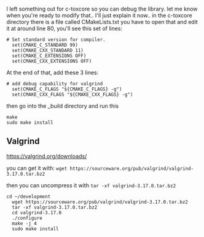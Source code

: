 I left something out for c-toxcore
so you can debug the library.
let me know when you're ready to modify that..
I'll just explain it now..
in the c-toxcore directory there is a file called CMakeLists.txt
you have to open that and edit it
at around line 80, you'll see this set of lines:
```
# Set standard version for compiler.
  set(CMAKE_C_STANDARD 99)
  set(CMAKE_CXX_STANDARD 11)
  set(CMAKE_C_EXTENSIONS OFF)
  set(CMAKE_CXX_EXTENSIONS OFF)
```
At the end of that, add these 3 lines:
```
# add debug capability for valgrind
  set(CMAKE_C_FLAGS "${CMAKE_C_FLAGS} -g")
  set(CMAKE_CXX_FLAGS "${CMAKE_CXX_FLAGS} -g")
```
then go into the _build directory
and run this
```
make
sudo make install
```

## Valgrind
https://valgrind.org/downloads/

you can get it with: ```wget https://sourceware.org/pub/valgrind/valgrind-3.17.0.tar.bz2```

then you can uncompress it with ```tar -xf valgrind-3.17.0.tar.bz2```

```
cd ~/development
  wget https://sourceware.org/pub/valgrind/valgrind-3.17.0.tar.bz2
  tar -xf valgrind-3.17.0.tar.bz2
  cd valgrind-3.17.0
  ./configure
  make -j 4
  sudo make install
```